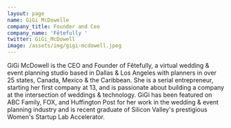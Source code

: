 ```yaml
---
layout: page
name: GiGi McDowelle
company_title: Founder and Ceo
company_name: 'Fêtefully '
twitter: GiGi_McDowell
image: /assets/img/gigi-mcdowell.jpeg
---
```

GiGi McDowell is the CEO and Founder of Fêtefully, a virtual wedding & event planning studio based in Dallas & Los Angeles with planners in over 25 states, Canada, Mexico & the Caribbean. She is a serial entrepreneur, starting her first company at 13, and is passionate about building a company at the intersection of weddings & technology. GiGi has been featured on ABC Family, FOX, and Huffington Post for her work in the wedding & event planning industry and is recent graduate of Silicon Valley's prestigious Women's Startup Lab Accelerator.
